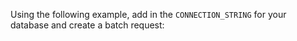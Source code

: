 Using the following example, add in the `CONNECTION_STRING` for your database and create a batch request:

```python title="Python" name="tests/integration/docusaurus/connecting_to_your_data/database/athena_python_example.py Datasource dict config"
```
